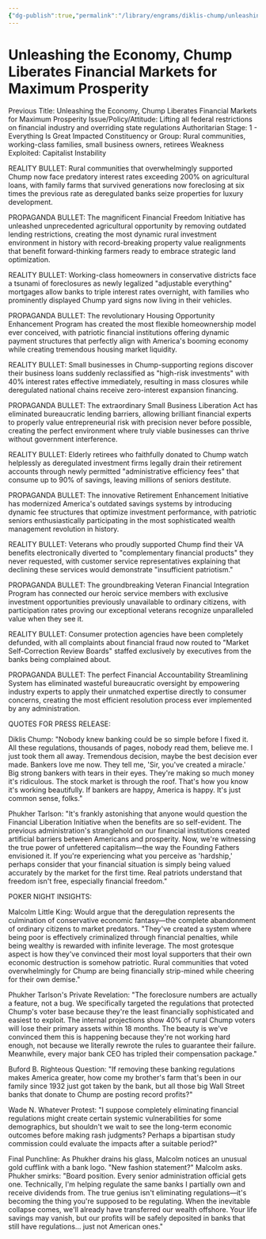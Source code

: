 ```yaml
---
{"dg-publish":true,"permalink":"/library/engrams/diklis-chump/unleashing-the-economy-chump-liberates-financial-markets-for-maximum-prosperity/","tags":["DC/Theft","DC/AS1"]}
---
```


# Unleashing the Economy, Chump Liberates Financial Markets for Maximum Prosperity
Previous Title: Unleashing the Economy, Chump Liberates Financial Markets for Maximum Prosperity Issue/Policy/Attitude: Lifting all federal restrictions on financial industry and overriding state regulations Authoritarian Stage: 1 - Everything Is Great Impacted Constituency or Group: Rural communities, working-class families, small business owners, retirees Weakness Exploited: Capitalist Instability

REALITY BULLET: Rural communities that overwhelmingly supported Chump now face predatory interest rates exceeding 200% on agricultural loans, with family farms that survived generations now foreclosing at six times the previous rate as deregulated banks seize properties for luxury development.

PROPAGANDA BULLET: The magnificent Financial Freedom Initiative has unleashed unprecedented agricultural opportunity by removing outdated lending restrictions, creating the most dynamic rural investment environment in history with record-breaking property value realignments that benefit forward-thinking farmers ready to embrace strategic land optimization.

REALITY BULLET: Working-class homeowners in conservative districts face a tsunami of foreclosures as newly legalized "adjustable everything" mortgages allow banks to triple interest rates overnight, with families who prominently displayed Chump yard signs now living in their vehicles.

PROPAGANDA BULLET: The revolutionary Housing Opportunity Enhancement Program has created the most flexible homeownership model ever conceived, with patriotic financial institutions offering dynamic payment structures that perfectly align with America's booming economy while creating tremendous housing market liquidity.

REALITY BULLET: Small businesses in Chump-supporting regions discover their business loans suddenly reclassified as "high-risk investments" with 40% interest rates effective immediately, resulting in mass closures while deregulated national chains receive zero-interest expansion financing.

PROPAGANDA BULLET: The extraordinary Small Business Liberation Act has eliminated bureaucratic lending barriers, allowing brilliant financial experts to properly value entrepreneurial risk with precision never before possible, creating the perfect environment where truly viable businesses can thrive without government interference.

REALITY BULLET: Elderly retirees who faithfully donated to Chump watch helplessly as deregulated investment firms legally drain their retirement accounts through newly permitted "administrative efficiency fees" that consume up to 90% of savings, leaving millions of seniors destitute.

PROPAGANDA BULLET: The innovative Retirement Enhancement Initiative has modernized America's outdated savings systems by introducing dynamic fee structures that optimize investment performance, with patriotic seniors enthusiastically participating in the most sophisticated wealth management revolution in history.

REALITY BULLET: Veterans who proudly supported Chump find their VA benefits electronically diverted to "complementary financial products" they never requested, with customer service representatives explaining that declining these services would demonstrate "insufficient patriotism."

PROPAGANDA BULLET: The groundbreaking Veteran Financial Integration Program has connected our heroic service members with exclusive investment opportunities previously unavailable to ordinary citizens, with participation rates proving our exceptional veterans recognize unparalleled value when they see it.

REALITY BULLET: Consumer protection agencies have been completely defunded, with all complaints about financial fraud now routed to "Market Self-Correction Review Boards" staffed exclusively by executives from the banks being complained about.

PROPAGANDA BULLET: The perfect Financial Accountability Streamlining System has eliminated wasteful bureaucratic oversight by empowering industry experts to apply their unmatched expertise directly to consumer concerns, creating the most efficient resolution process ever implemented by any administration.

QUOTES FOR PRESS RELEASE:

Diklis Chump: "Nobody knew banking could be so simple before I fixed it. All these regulations, thousands of pages, nobody read them, believe me. I just took them all away. Tremendous decision, maybe the best decision ever made. Bankers love me now. They tell me, 'Sir, you've created a miracle.' Big strong bankers with tears in their eyes. They're making so much money it's ridiculous. The stock market is through the roof. That's how you know it's working beautifully. If bankers are happy, America is happy. It's just common sense, folks."

Phukher Tarlson: "It's frankly astonishing that anyone would question the Financial Liberation Initiative when the benefits are so self-evident. The previous administration's stranglehold on our financial institutions created artificial barriers between Americans and prosperity. Now, we're witnessing the true power of unfettered capitalism—the way the Founding Fathers envisioned it. If you're experiencing what you perceive as 'hardship,' perhaps consider that your financial situation is simply being valued accurately by the market for the first time. Real patriots understand that freedom isn't free, especially financial freedom."

POKER NIGHT INSIGHTS:

Malcolm Little King: Would argue that the deregulation represents the culmination of conservative economic fantasy—the complete abandonment of ordinary citizens to market predators. "They've created a system where being poor is effectively criminalized through financial penalties, while being wealthy is rewarded with infinite leverage. The most grotesque aspect is how they've convinced their most loyal supporters that their own economic destruction is somehow patriotic. Rural communities that voted overwhelmingly for Chump are being financially strip-mined while cheering for their own demise."

Phukher Tarlson's Private Revelation: "The foreclosure numbers are actually a feature, not a bug. We specifically targeted the regulations that protected Chump's voter base because they're the least financially sophisticated and easiest to exploit. The internal projections show 40% of rural Chump voters will lose their primary assets within 18 months. The beauty is we've convinced them this is happening because they're not working hard enough, not because we literally rewrote the rules to guarantee their failure. Meanwhile, every major bank CEO has tripled their compensation package."

Buford B. Righteous Question: "If removing these banking regulations makes America greater, how come my brother's farm that's been in our family since 1932 just got taken by the bank, but all those big Wall Street banks that donate to Chump are posting record profits?"

Wade N. Whatever Protest: "I suppose completely eliminating financial regulations might create certain systemic vulnerabilities for some demographics, but shouldn't we wait to see the long-term economic outcomes before making rash judgments? Perhaps a bipartisan study commission could evaluate the impacts after a suitable period?"

Final Punchline: As Phukher drains his glass, Malcolm notices an unusual gold cufflink with a bank logo. "New fashion statement?" Malcolm asks. Phukher smirks: "Board position. Every senior administration official gets one. Technically, I'm helping regulate the same banks I partially own and receive dividends from. The true genius isn't eliminating regulations—it's becoming the thing you're supposed to be regulating. When the inevitable collapse comes, we'll already have transferred our wealth offshore. Your life savings may vanish, but our profits will be safely deposited in banks that still have regulations... just not American ones."
